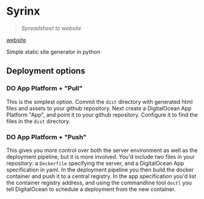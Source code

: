 # Syrinx

> *Spreadsheet to website*

[website](https://syrinx.site)

Simple static site generator in python


## Deployment options

### DO App Platform + "Pull"

This is the simplest option. Commit the `dist` directory with generated html files and assets to your github repository. Next create a DigitalOcean App Platform "App", and point it to your github repository. Configure it to find the files in the `dist` directory. 

### DO App Platform + "Push"

This gives you more control over both the server environment as well as the deployment pipeline, but it is more involved. You'd include two files in your repository: a `Dockerfile` specifying the server, and a DigitalOcean App specification in yaml. In the deployment pipeline you then build the docker container and push it to a central registry. In the app specification you'd list the container registry address, and using the commandline tool `doctl` you tell DigitalOcean to schedule a deployment from the new container.